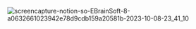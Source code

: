 ![screencapture-notion-so-EBrainSoft-8-a0632661023942e78d9cdb159a20581b-2023-10-08-23_41_10](https://github.com/kawkmin/eBrainSoft_Assignments/assets/86940335/6aee7664-4915-4421-9c65-f5099671bcdd)
